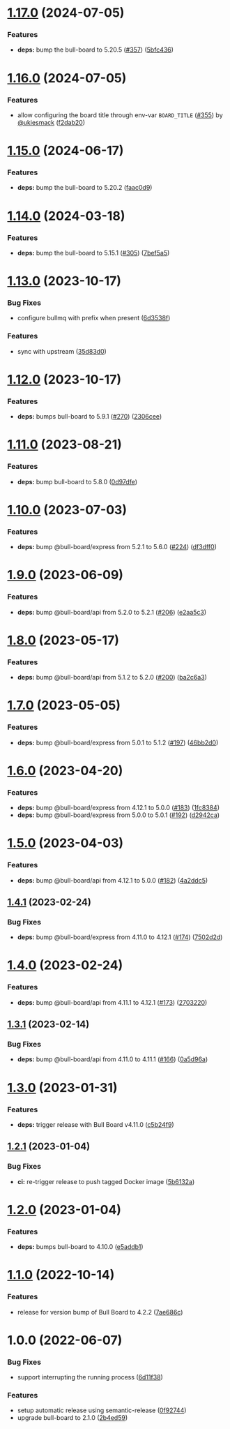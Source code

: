 # [1.17.0](https://github.com/Addono/bull-board-docker/compare/v1.16.0...v1.17.0) (2024-07-05)


### Features

* **deps:** bump the bull-board to 5.20.5 ([#357](https://github.com/Addono/bull-board-docker/issues/357)) ([5bfc436](https://github.com/Addono/bull-board-docker/commit/5bfc436053dc123c8af804b64a899b0dc1e2beb9))

# [1.16.0](https://github.com/Addono/bull-board-docker/compare/v1.15.0...v1.16.0) (2024-07-05)


### Features

* allow configuring the board title through env-var `BOARD_TITLE` ([#355](https://github.com/Addono/bull-board-docker/issues/355)) by [@ukiesmack](https://github.com/ukiesmack) ([f2dab20](https://github.com/Addono/bull-board-docker/commit/f2dab206f1f739bd1be7c4d25a165643b9b334ab))

# [1.15.0](https://github.com/Addono/bull-board-docker/compare/v1.14.0...v1.15.0) (2024-06-17)


### Features

* **deps:** bump the bull-board to 5.20.2 ([faac0d9](https://github.com/Addono/bull-board-docker/commit/faac0d96e99422f6f127a9d2833ab2f86b95189d))

# [1.14.0](https://github.com/Addono/bull-board-docker/compare/v1.13.0...v1.14.0) (2024-03-18)


### Features

* **deps:** bump the bull-board to 5.15.1 ([#305](https://github.com/Addono/bull-board-docker/issues/305)) ([7bef5a5](https://github.com/Addono/bull-board-docker/commit/7bef5a544afdf62e7d5e8b6a2e3c9d7edf5d496b))

# [1.13.0](https://github.com/Addono/bull-board-docker/compare/v1.12.0...v1.13.0) (2023-10-17)


### Bug Fixes

* configure bullmq with prefix when present ([6d3538f](https://github.com/Addono/bull-board-docker/commit/6d3538f45409957f3a24d23c9075b6b1a80a52c7))


### Features

* sync with upstream ([35d83d0](https://github.com/Addono/bull-board-docker/commit/35d83d01a1ac57a5c3c830d6e6b771debbd180aa))

# [1.12.0](https://github.com/Addono/bull-board-docker/compare/v1.11.0...v1.12.0) (2023-10-17)


### Features

* **deps:** bumps bull-board to 5.9.1 ([#270](https://github.com/Addono/bull-board-docker/issues/270)) ([2306cee](https://github.com/Addono/bull-board-docker/commit/2306ceed104a504e4cae263890279aad6c93893c))

# [1.11.0](https://github.com/Addono/bull-board-docker/compare/v1.10.0...v1.11.0) (2023-08-21)


### Features

* **deps:** bump bull-board to 5.8.0 ([0d97dfe](https://github.com/Addono/bull-board-docker/commit/0d97dfeae271c10b5d413f506bf27da63adbcf14))

# [1.10.0](https://github.com/Addono/bull-board-docker/compare/v1.9.0...v1.10.0) (2023-07-03)


### Features

* **deps:** bump @bull-board/express from 5.2.1 to 5.6.0 ([#224](https://github.com/Addono/bull-board-docker/issues/224)) ([df3dff0](https://github.com/Addono/bull-board-docker/commit/df3dff01ea55a7899dc12a062030e20173e15689))

# [1.9.0](https://github.com/Addono/bull-board-docker/compare/v1.8.0...v1.9.0) (2023-06-09)


### Features

* **deps:** bump @bull-board/api from 5.2.0 to 5.2.1 ([#206](https://github.com/Addono/bull-board-docker/issues/206)) ([e2aa5c3](https://github.com/Addono/bull-board-docker/commit/e2aa5c3e600155760d8eafe460104d395396bc73))

# [1.8.0](https://github.com/Addono/bull-board-docker/compare/v1.7.0...v1.8.0) (2023-05-17)


### Features

* **deps:** bump @bull-board/api from 5.1.2 to 5.2.0 ([#200](https://github.com/Addono/bull-board-docker/issues/200)) ([ba2c6a3](https://github.com/Addono/bull-board-docker/commit/ba2c6a34f1171f8413a7c9c09e13d9c5f287d019))

# [1.7.0](https://github.com/Addono/bull-board-docker/compare/v1.6.0...v1.7.0) (2023-05-05)


### Features

* **deps:** bump @bull-board/express from 5.0.1 to 5.1.2 ([#197](https://github.com/Addono/bull-board-docker/issues/197)) ([46bb2d0](https://github.com/Addono/bull-board-docker/commit/46bb2d0ee36a5d9f9970d30425f23aef8e6d02d5))

# [1.6.0](https://github.com/Addono/bull-board-docker/compare/v1.5.0...v1.6.0) (2023-04-20)


### Features

* **deps:** bump @bull-board/express from 4.12.1 to 5.0.0 ([#183](https://github.com/Addono/bull-board-docker/issues/183)) ([1fc8384](https://github.com/Addono/bull-board-docker/commit/1fc8384a988c6f42e499f6b309d9d33d96258045))
* **deps:** bump @bull-board/express from 5.0.0 to 5.0.1 ([#192](https://github.com/Addono/bull-board-docker/issues/192)) ([d2942ca](https://github.com/Addono/bull-board-docker/commit/d2942ca88295ff13431f5880ad37d382097700c9))

# [1.5.0](https://github.com/Addono/bull-board-docker/compare/v1.4.1...v1.5.0) (2023-04-03)


### Features

* **deps:** bump @bull-board/api from 4.12.1 to 5.0.0 ([#182](https://github.com/Addono/bull-board-docker/issues/182)) ([4a2ddc5](https://github.com/Addono/bull-board-docker/commit/4a2ddc56f32bc11bc43ec80c487c73060d31ed37))

## [1.4.1](https://github.com/Addono/bull-board-docker/compare/v1.4.0...v1.4.1) (2023-02-24)


### Bug Fixes

* **deps:** bump @bull-board/express from 4.11.0 to 4.12.1 ([#174](https://github.com/Addono/bull-board-docker/issues/174)) ([7502d2d](https://github.com/Addono/bull-board-docker/commit/7502d2de4171747de13e39fc46552c991c0c711b))

# [1.4.0](https://github.com/Addono/bull-board-docker/compare/v1.3.1...v1.4.0) (2023-02-24)


### Features

* **deps:** bump @bull-board/api from 4.11.1 to 4.12.1 ([#173](https://github.com/Addono/bull-board-docker/issues/173)) ([2703220](https://github.com/Addono/bull-board-docker/commit/27032202a1d22ba9cf5493910dc5b339b512b0ea))

## [1.3.1](https://github.com/Addono/bull-board-docker/compare/v1.3.0...v1.3.1) (2023-02-14)


### Bug Fixes

* **deps:** bump @bull-board/api from 4.11.0 to 4.11.1 ([#166](https://github.com/Addono/bull-board-docker/issues/166)) ([0a5d96a](https://github.com/Addono/bull-board-docker/commit/0a5d96a885a1a7fd30214dec455940125cf8b347))

# [1.3.0](https://github.com/Addono/bull-board-docker/compare/v1.2.1...v1.3.0) (2023-01-31)


### Features

* **deps:** trigger release with Bull Board v4.11.0 ([c5b24f9](https://github.com/Addono/bull-board-docker/commit/c5b24f93462f14f24b971a55c18384ad4bf052b4))

## [1.2.1](https://github.com/Addono/bull-board-docker/compare/v1.2.0...v1.2.1) (2023-01-04)


### Bug Fixes

* **ci:** re-trigger release to push tagged Docker image ([5b6132a](https://github.com/Addono/bull-board-docker/commit/5b6132affa4ba8493b4802ae99c21a3324c4c4b2))

# [1.2.0](https://github.com/Addono/bull-board-docker/compare/v1.1.0...v1.2.0) (2023-01-04)


### Features

* **deps:** bumps bull-board to 4.10.0 ([e5addb1](https://github.com/Addono/bull-board-docker/commit/e5addb1b264c605125d7de38483a0eed14f72f35))

# [1.1.0](https://github.com/Addono/bull-board-docker/compare/v1.0.0...v1.1.0) (2022-10-14)


### Features

* release for version bump of Bull Board to 4.2.2 ([7ae686c](https://github.com/Addono/bull-board-docker/commit/7ae686c98e245154ceb1dc85e774cbe12933bf8d))

# 1.0.0 (2022-06-07)


### Bug Fixes

* support interrupting the running process ([6d11f38](https://github.com/Addono/bull-board-docker/commit/6d11f3810962652c25724c0acbdd3c0a25057f47))


### Features

* setup automatic release using semantic-release ([0f92744](https://github.com/Addono/bull-board-docker/commit/0f92744e9dcce577b57ae3f22e9b920c32345641))
* upgrade bull-board to 2.1.0 ([2b4ed59](https://github.com/Addono/bull-board-docker/commit/2b4ed59196fb7f8e2105e97fd3b63999051d36a8))
